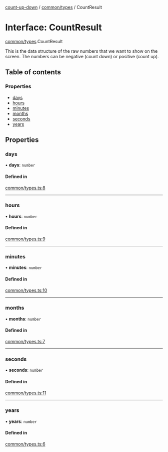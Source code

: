 [count-up-down](../README.md) / [common/types](../modules/common_types.md) / CountResult

# Interface: CountResult

[common/types](../modules/common_types.md).CountResult

This is the data structure of the raw numbers that we want to show on the screen.
The numbers can be negative (count down) or positive (count up).

## Table of contents

### Properties

- [days](common_types.CountResult.md#days)
- [hours](common_types.CountResult.md#hours)
- [minutes](common_types.CountResult.md#minutes)
- [months](common_types.CountResult.md#months)
- [seconds](common_types.CountResult.md#seconds)
- [years](common_types.CountResult.md#years)

## Properties

### days

• **days**: `number`

#### Defined in

[common/types.ts:8](https://github.com/imballinst/count-up-down/blob/4ec7333/src/common/types.ts#L8)

___

### hours

• **hours**: `number`

#### Defined in

[common/types.ts:9](https://github.com/imballinst/count-up-down/blob/4ec7333/src/common/types.ts#L9)

___

### minutes

• **minutes**: `number`

#### Defined in

[common/types.ts:10](https://github.com/imballinst/count-up-down/blob/4ec7333/src/common/types.ts#L10)

___

### months

• **months**: `number`

#### Defined in

[common/types.ts:7](https://github.com/imballinst/count-up-down/blob/4ec7333/src/common/types.ts#L7)

___

### seconds

• **seconds**: `number`

#### Defined in

[common/types.ts:11](https://github.com/imballinst/count-up-down/blob/4ec7333/src/common/types.ts#L11)

___

### years

• **years**: `number`

#### Defined in

[common/types.ts:6](https://github.com/imballinst/count-up-down/blob/4ec7333/src/common/types.ts#L6)

